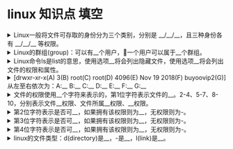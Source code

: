 <!-- markdownlint-disable MD033 -->
# linux 知识点 填空

<details>
  <summary>Linux一般将文件可存取的身份分为三个类别，分别是 __/__/__，且三种身份各有 __/__/__ 等权限。</summary>
  <div>owner</div>
  <div>group</div>
  <div>others</div>
  <div>read</div>
  <div>write</div>
  <div>execute</div>
</details>

<details>
  <summary>Linux的群组(group)：可以有__个用户，一个用户可以属于__个群组。</summary>
  <div>多</div>
  <div>多</div>
</details>

<details>
  <summary>Linux命令ls是list的意思，使用选项__将会列出隐藏文件，使用选项__将会列出文件的权限和属性。</summary>
  <div>a</div>
  <div>l</div>
</details>

<details>
  <summary>[drwxr-xr-x(A) 3(B) root(C) root(D) 4096(E) Nov 19 2018(F) buyoovip2(G)] 从左至右依次为：A:__ B:__ C:__ D:__ E:__ F:__ G:__</summary>
  <div>A: 权限</div>
  <div>B: 链接</div>
  <div>C: 拥有者</div>
  <div>D: 群组</div>
  <div>E: 文件大小</div>
  <div>F: 修改日期</div>
  <div>G: 文件名</div>
</details>

<details>
  <summary>文件的权限使用__个字符来表示的，第1位字符表示文件的__。2-4、5-7、8-10，分别表示文件__权限、文件所属__权限、__权限。</summary>
  <div>10</div>
  <div>类型</div>
  <div>拥有者</div>
  <div>群组</div>
  <div>其他人</div>
</details>

<details>
  <summary>第2位字符表示是否可__，如果拥有该权限则为__，无权限则为-。</summary>
  <div>读</div>
  <div>r(read)</div>
</details>

<details>
  <summary>第3位字符表示是否可__，如果拥有该权限则为__，无权限则为-。</summary>
  <div>写</div>
  <div>w(write)</div>
</details>

<details>
  <summary>第4位字符表示是否可__，如果拥有该权限则为__，无权限则为-。</summary>
  <div>执行</div>
  <div>x(execute)</div>
</details>

<details>
  <summary>linux的文件类型：d(directory)是__，-是__，l(link)是__。</summary>
  <div>目录</div>
  <div>文件</div>
  <div>链接文件</div>
</details>
